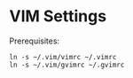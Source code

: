 VIM Settings
============

Prerequisites:

    ln -s ~/.vim/vimrc ~/.vimrc
    ln -s ~/.vim/gvimrc ~/.gvimrc
  

